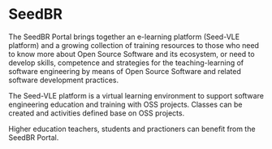 # SeedBR

The SeedBR Portal brings together an e-learning platform (Seed-VLE platform) and a growing collection of training resources to those who need to know more about Open Source Software and its ecosystem, or need to develop skills, competence and strategies for the teaching-learning of software engineering by means of Open Source Software and related software development practices. 

The Seed-VLE platform is a virtual learning environment to support software engineering education and training with OSS projects. Classes can be created and activities defined base on OSS projects.

Higher education teachers, students and practioners can benefit from the SeedBR Portal.

